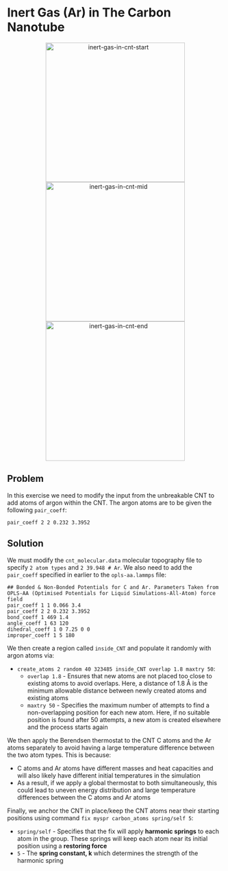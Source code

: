 # Inert Gas (Ar) in The Carbon Nanotube

<p align="center">
  <img src="https://github.com/c-vandenberg/lammps-tutorials/assets/60201356/1bf54cc6-da5a-44ad-a37d-c1f901e215e9" alt="inert-gas-in-cnt-start" width="325" />
  <img src="https://github.com/c-vandenberg/lammps-tutorials/assets/60201356/10886ba1-34d9-452e-95a3-865c37129f35" alt="inert-gas-in-cnt-mid" width="325" />
  <img src="https://github.com/c-vandenberg/lammps-tutorials/assets/60201356/c0d76aa9-d232-49cb-a8a3-13f6e3f72020" alt="inert-gas-in-cnt-end" width="325" />
</p>

## Problem

In this exercise we need to modify the input from the unbreakable CNT to add atoms of argon within the CNT. The argon atoms are to be given the following `pair_coeff`:
```
pair_coeff 2 2 0.232 3.3952
```

## Solution

We must modify the `cnt_molecular.data` molecular topography file to specify `2 atom types` and `2 39.948 # Ar`. We also need to add the `pair_coeff` specified in earlier to the `opls-aa.lammps` file:

```
## Bonded & Non-Bonded Potentials for C and Ar. Parameters Taken from OPLS-AA (Optimised Potentials for Liquid Simulations-All-Atom) force field
pair_coeff 1 1 0.066 3.4
pair_coeff 2 2 0.232 3.3952
bond_coeff 1 469 1.4
angle_coeff 1 63 120
dihedral_coeff 1 0 7.25 0 0
improper_coeff 1 5 180
```

We then create a region called `inside_CNT` and populate it randomly with argon atoms via:
* `create_atoms 2 random 40 323485 inside_CNT overlap 1.8 maxtry 50`:
  * `overlap 1.8` - Ensures that new atoms are not placed too close to existing atoms to avoid overlaps. Here, a distance of 1.8 Å is the minimum allowable distance between newly created atoms and existing atoms
  * `maxtry 50` - Specifies the maximum number of attempts to find a non-overlapping position for each new atom. Here, if no suitable position is found after 50 attempts, a new atom is created elsewhere and the process starts again

We then apply the Berendsen thermostat to the CNT C atoms and the Ar atoms separately to avoid having a large temperature difference between the two atom types. This is because:
* C atoms and Ar atoms have different masses and heat capacities and will also likely have different initial temperatures in the simulation
* As a result, if we apply a global thermostat to both simultaneously, this could lead to uneven energy distribution and large temperature differences between the C atoms and Ar atoms

Finally, we anchor the CNT in place/keep the CNT atoms near their starting positions using command `fix myspr carbon_atoms spring/self 5`:
* `spring/self` - Specifies that the fix will apply **harmonic springs** to each atom in the group. These springs will keep each atom near its initial position using a **restoring force**
* `5` - The **spring constant, k** which determines the strength of the harmonic spring
